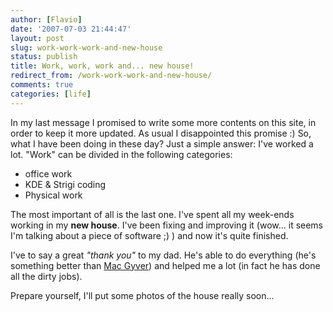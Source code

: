```yaml
---
author: [Flavio]
date: '2007-07-03 21:44:47'
layout: post
slug: work-work-work-and-new-house
status: publish
title: Work, work, work and... new house!
redirect_from: /work-work-work-and-new-house/
comments: true
categories: [life]
---
```


In my last message I promised to write some more contents on this site, in
order to keep it more updated. As usual I disappointed this promise :)  So,
what I have been doing in these day? Just a simple answer: I've worked a lot.
"Work" can be divided in the following categories:

  * office work
  * KDE & Strigi coding
  * Physical work
  
The most important of all is the last one. I've spent all my week-ends working
in my **new house**. I've been fixing and improving it (wow... it seems I'm
talking about a piece of software ;) ) and now it's quite finished.

I've to say a great _"thank you"_ to my dad. He's able to do everything (he's
something better than [Mac Gyver](http://en.wikipedia.org/wiki/MacGyver)) and
helped me a lot (in fact he has done all the dirty jobs).

Prepare yourself, I'll put some photos of the house really soon...

